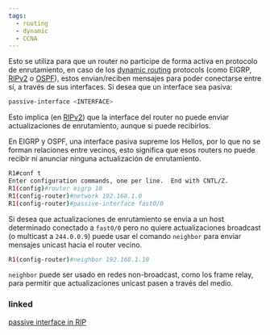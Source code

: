 ```yaml
---
tags:
  - routing
  - dynamic
  - CCNA
---
```


Esto se utiliza para que un router no participe de forma activa en protocolo de enrutamiento, en caso de los [dynamic routing](dynamic%20routing.md) protocols (como EIGRP, [RIPv2](RIPv2.md) o [OSPF](OSPF.md)), estos envian/reciben mensajes para poder conectarse entre sí, a través de sus interfaces. 
Si desea que un interface sea pasiva:
``` bash
passive-interface <INTERFACE>
```

Esto implica (en [RIPv2](RIPv2.md)) que la interface del router no puede enviar actualizaciones de enrutamiento, aunque si puede recibirlos.

En EIGRP y OSPF, una interface pasiva supreme los Hellos, por lo que no se forman relaciones entre vecinos, esto significa que esos routers no puede recibir ni anunciar ninguna actualización de enrutamiento.

``` bash
R1#conf t
Enter configuration commands, one per line.  End with CNTL/Z.
R1(config)#router eigrp 10
R1(config-router)#network 192.168.1.0
R1(config-router)#passive-interface fast0/0
```

Si desea que actualizaciones de enrutamiento se envia a un host determinado conectado a `fast0/0` pero no quiere actualizaciones broadcast (o multicast a `244.0.0.9`) puede usar el comando `neighbor` para enviar mensajes unicast hacia el router vecino.

``` bash
R1(config-router)#neighbor 192.168.1.10
```

`neighbor` puede ser usado en redes non-broadcast, como los frame relay, para permitir que actualizaciones unicast pasen a través del medio.


### linked 
[passive interface in RIP](passive%20interface%20in%20RIP.md) 
